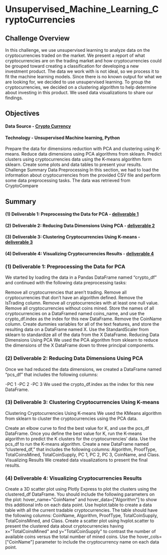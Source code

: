 # Unsupervised_Machine_Learning_CryptoCurrencies

## Challenge Overview
In this challenge, we use unsupervised learning to analyze data on the cryptocurrencies traded on the market. We present a report of what cryptocurrencies are on the trading market and how cryptocurrencies could be grouped toward creating a classification for developing a new investment product. The data we work with is not ideal, so we process it to fit the machine learning models. Since there is no known output for what we are looking for, we decided to use unsupervised learning. To group the cryptocurrencies, we decided on a clustering algorithm to help determine about investing in this product. We used data visualizations to share our findings.

## Objectives
#### Data Source - [Crypto Currency](https://github.com/SoonaBritney/Unsupervised_Machine_Learning_CryptoCurrencies/blob/main/Challenge/Resources/crypto_data.csv) 
#### Technology - Unsupervised Machine learning, Python
Prepare the data for dimensions reduction with PCA and clustering using K-means.
Reduce data dimensions using PCA algorithms from sklearn.
Predict clusters using cryptocurrencies data using the K-means algorithm form sklearn.
Create some plots and data tables to present your results.
Challenge Summary
Data Preprocessing
In this section, we had to load the information about cryptocurrencies from the provided CSV file and perform some data preprocessing tasks. The data was retrieved from CryptoCompare

## Summary

#### (1) Deliverable 1: Preprocessing the Data for PCA - [deliverable 1](https://github.com/SoonaBritney/Unsupervised_Machine_Learning_CryptoCurrencies/blob/main/Challenge/crypto_clustering.ipynb)
#### (2) Deliverable 2: Reducing Data Dimensions Using PCA  - [deliverable 2](https://github.com/SoonaBritney/Unsupervised_Machine_Learning_CryptoCurrencies/blob/main/Challenge/crypto_clustering.ipynb)
#### (3) Deliverable 3: Clustering Cryptocurrencies Using K-means  - [deliverable 3](https://github.com/SoonaBritney/Unsupervised_Machine_Learning_CryptoCurrencies/blob/main/Challenge/crypto_clustering.ipynb)
#### (4) Deliverable 4: Visualizing Cryptocurrencies Results  - [deliverable 4](https://github.com/SoonaBritney/Unsupervised_Machine_Learning_CryptoCurrencies/blob/main/Challenge/crypto_clustering.ipynb)

### (1) Deliverable 1: Preprocessing the Data for PCA
We started by loading the data in a Pandas DataFrame named “crypto_df” and continued with the following data preprocessing tasks:

Remove all cryptocurrencies that aren’t trading.
Remove all cryptocurrencies that don’t have an algorithm defined.
Remove the IsTrading column.
Remove all cryptocurrencies with at least one null value.
Remove all cryptocurrencies without coins mined.
Store the names of all cryptocurrencies on a DataFramed named coins_name, and use the crypto_df.index as the index for this new DataFrame.
Remove the CoinName column.
Create dummies variables for all of the text features, and store the resulting data on a DataFrame named X.
Use the StandardScaler from sklearn to standardize all of the data from the X DataFrame.
Reducing Data Dimensions Using PCA
We used the PCA algorithm from sklearn to reduce the dimensions of the X DataFrame down to three principal components.

### (2) Deliverable 2: Reducing Data Dimensions Using PCA
Once we had reduced the data dimensions, we created a DataFrame named “pcs_df” that includes the following columns:

-PC 1
-PC 2
-PC 3
We used the crypto_df.index as the index for this new DataFrame.

### (3) Deliverable 3: Clustering Cryptocurrencies Using K-means
Clustering Cryptocurrencies Using K-means
We used the KMeans algorithm from sklearn to cluster the cryptocurrencies using the PCA data.

Create an elbow curve to find the best value for K, and use the pcs_df DataFrame.
Once you define the best value for K, run the K-means algorithm to predict the K clusters for the cryptocurrencies’ data. Use the pcs_df to run the K-means algorithm.
Create a new DataFrame named “clustered_df,” that includes the following columns: Algorithm, ProofType, TotalCoinsMined, TotalCoinSupply, PC 1, PC 2, PC 3, CoinName, and Class.
Visualizing Results
We created data visualizations to present the final results.

### (4) Deliverable 4: Visualizing Cryptocurrencies Results
Create a 3D scatter plot using Plotly Express to plot the clusters using the clustered_df DataFrame. You should include the following parameters on the plot: hover_name="CoinName" and hover_data=["Algorithm"] to show this additional info on each data point.
Use hvplot.table to create a data table with all the current tradable cryptocurrencies. The table should have the following columns: CoinName, Algorithm, ProofType, TotalCoinSupply, TotalCoinsMined, and Class.
Create a scatter plot using hvplot.scatter to present the clustered data about cryptocurrencies having x="TotalCoinsMined" and y="TotalCoinSupply" to contrast the number of available coins versus the total number of mined coins. Use the hover_cols=["CoinName"] parameter to include the cryptocurrency name on each data point.
